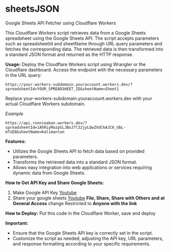 
# sheetsJSON
Google Sheets API Fetcher using Cloudflare Workers

This Cloudflare Workers script retrieves data from a Google Sheets spreadsheet using the Google Sheets API. The script accepts parameters such as spreadsheetId and sheetName through URL query parameters and fetches the corresponding data. The retrieved data is then transformed into a standard JSON format and returned as the HTTP response.

**Usage:**
Deploy the Cloudflare Workers script using Wrangler or the Cloudflare dashboard. Access the endpoint with the necessary parameters in the URL query:

    https://your-workers-subdomain.youraccount.workers.dev/?spreadsheetId=YOUR_SPREADSHEET_ID&sheetName=Sheet1

Replace your-workers-subdomain.youraccount.workers.dev with your actual Cloudflare Workers subdomain.

*Example*

    https://api.ronnieaban.workers.dev/?spreadsheetId=1AhRiyMazpSLJBoJ7l32jyLQwZVdCkAJC6_UbL-mTxE8&sheetName=Kalimantan

**Features:**
 - Utilizes the Google Sheets API to fetch data based on provided
   parameters.
 - Transforms the retrieved data into a standard JSON format.
 - Allows easy integration into web applications or services requiring dynamic data from Google Sheets.

**How to Get API Key and Share Google Sheets:**
1. Make Google API Key [Youtube](https://www.youtube.com/watch?v=brCkpzAD0gc)
2. Share your google sheets [Youtube](https://www.youtube.com/watch?v=CNN967bemQg&t=256s) **File, Share, Share with Others and at General Access** change Restricted to **Anyone with the link** 

**How to Deploy:**
Put this code in the Cloudflare Worker, save and deploy 
   
**Important:**
 - Ensure that the Google Sheets API key is correctly set in the script.
 - Customize the script as needed, adjusting the API key, URL parameters, and response formatting according to your specific requirements.


